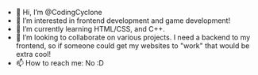 - 👋 Hi, I’m @CodingCyclone
- 👀 I’m interested in frontend development and game development!
- 🌱 I’m currently learning HTML/CSS, and C++.
- 💞️ I’m looking to collaborate on various projects. I need a backend to my frontend, so if someone could get my websites to "work" that would be extra cool!
- 📫 How to reach me: No :D

<!---
CodingCyclone/CodingCyclone is a ✨ special ✨ repository because its `README.md` (this file) appears on your GitHub profile.
You can click the Preview link to take a look at your changes.
--->
